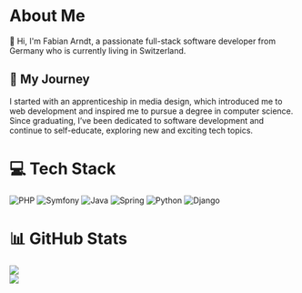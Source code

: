 # About Me

👋 Hi, I'm Fabian Arndt, a passionate full-stack software developer from Germany who is currently living in Switzerland.

## 🥾 My Journey
I started with an apprenticeship in media design, which introduced me to web development and inspired me to pursue a degree in computer science. Since graduating, I’ve been dedicated to software development and continue to self-educate, exploring new and exciting tech topics.

# 💻 Tech Stack
![PHP](https://img.shields.io/badge/php-%23777BB4.svg?style=flat&logo=php&logoColor=white) ![Symfony](https://img.shields.io/badge/symfony-%23000000.svg?style=flat&logo=symfony&logoColor=white) ![Java](https://img.shields.io/badge/java-%23ED8B00.svg?style=flat&logo=openjdk&logoColor=white) ![Spring](https://img.shields.io/badge/spring-%236DB33F.svg?style=flat&logo=spring&logoColor=white) ![Python](https://img.shields.io/badge/python-3670A0?style=flat&logo=python&logoColor=ffdd54) ![Django](https://img.shields.io/badge/django-%23092E20.svg?style=flat&logo=django&logoColor=white)

# 📊 GitHub Stats
![](https://github-readme-stats.vercel.app/api/top-langs/?username=Neluxx&theme=dark&hide_border=false&include_all_commits=true&count_private=true&layout=compact)</br>
![](https://github-readme-stats.vercel.app/api?username=Neluxx&theme=dark&hide_border=false&include_all_commits=true&count_private=true)
